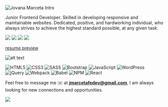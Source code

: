 ![Jovana Marceta Intro](https://i.imgur.com/p9Oo4A0.png)

Junior Frontend Developer. Skilled in developing responsive and maintainable websites. Dedicated, positive, and hardworking individual, who always strives to achieve the highest standard possible, at any given task.

[<img src="https://img.shields.io/badge/linkedin-%230077B5.svg?&style=for-the-badge&logo=linkedin&logoColor=white" />](https://www.linkedin.com/in/jovanamarceta)
[<img src="https://img.shields.io/badge/portfolio-%230077B5.svg?&style=for-the-badge&color=red" />](https://jovana-marceta.github.io/app/index.html)
[<img src="https://img.shields.io/badge/twitter-%230077B5.svg?&style=for-the-badge&logo=twitter&logoColor=white&color=1da1f2" />](https://twitter.com/jmfedev)
[<img src="https://img.shields.io/badge/youtube-%230077B5.svg?&style=for-the-badge&logo=youtube&logoColor=white&color=FF0000" />](https://www.youtube.com/channel/UCubr7ANoY-uA4htnhv0qsug)

[resume preview](https://raw.githubusercontent.com/jovana-marceta/resume/master/JovanaMar%C4%8DetaResume.pdf)

![alt text](https://i.giphy.com/media/L1R1tvI9svkIWwpVYr/giphy.webp)

![HTML5](https://img.shields.io/badge/html5-%23E34F26.svg?style=for-the-badge&logo=html5&logoColor=white)
![CSS3](https://img.shields.io/badge/css3-%231572B6.svg?style=for-the-badge&logo=css3&logoColor=white)
![SASS](https://img.shields.io/badge/SASS-hotpink.svg?style=for-the-badge&logo=SASS&logoColor=white)
![Bootstrap](https://img.shields.io/badge/bootstrap-%23563D7C.svg?style=for-the-badge&logo=bootstrap&logoColor=white)
![JavaScript](https://img.shields.io/badge/javascript-%23323330.svg?style=for-the-badge&logo=javascript&logoColor=%23F7DF1E)
![WordPress](https://img.shields.io/badge/WordPress-%23117AC9.svg?style=for-the-badge&logo=WordPress&logoColor=white)
![jQuery](https://img.shields.io/badge/jquery-%230769AD.svg?style=for-the-badge&logo=jquery&logoColor=white)
![Webpack](https://img.shields.io/badge/webpack-%238DD6F9.svg?style=for-the-badge&logo=webpack&logoColor=black)
![Babel](https://img.shields.io/badge/Babel-F9DC3e?style=for-the-badge&logo=babel&logoColor=black)
![NPM](https://img.shields.io/badge/NPM-%23000000.svg?style=for-the-badge&logo=npm&logoColor=white)
![React](https://img.shields.io/badge/React-20232A?style=for-the-badge&logo=react&logoColor=61DAFB) 


Feel free to message me ✉️ at <strong>jmarcetafedev@gmail.com</strong>, I am always looking for new connections and opportunities.

![](https://komarev.com/ghpvc/?username=jovana-marceta&color=brightgreen)

